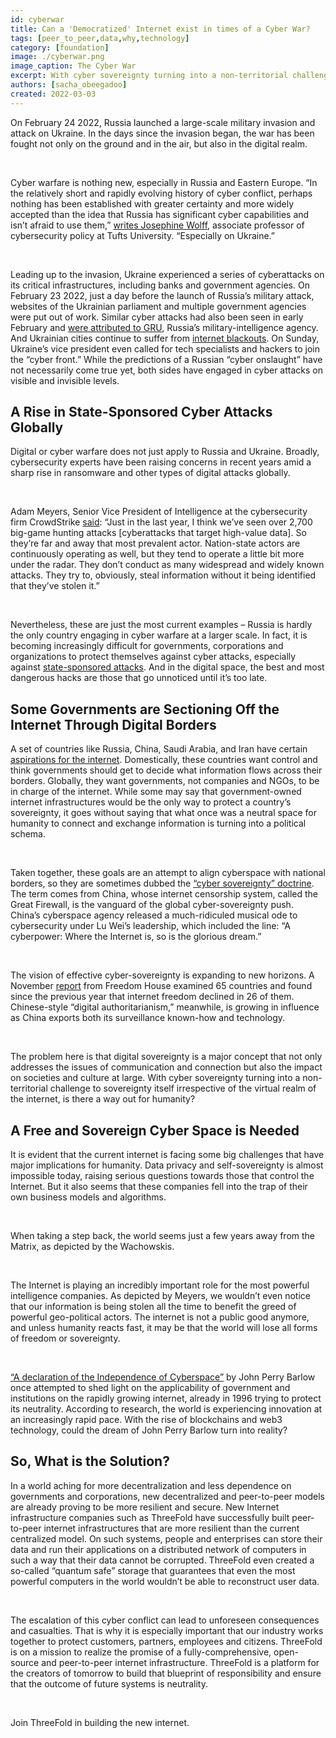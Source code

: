 ```yaml
---
id: cyberwar
title: Can a 'Democratized' Internet exist in times of a Cyber War?
tags: [peer_to_peer,data,why,technology]
category: [foundation]
image: ./cyberwar.png
image_caption: The Cyber War
excerpt: With cyber sovereignty turning into a non-territorial challenge to sovereignty itself irrespective of the virtual realm of the internet, is there a way out for humanity?
authors: [sacha_obeegadoo]
created: 2022-03-03
---
```


On February 24 2022, Russia launched a large-scale military invasion and attack on Ukraine. In the days since the invasion began, the war has been fought not only on the ground and in the air, but also in the digital realm.

<br/>

Cyber warfare is nothing new, especially in Russia and Eastern Europe. “In the relatively short and rapidly evolving history of cyber conflict, perhaps nothing has been established with greater certainty and more widely accepted than the idea that Russia has significant cyber capabilities and isn’t afraid to use them,” [writes Josephine Wolff](https://time.com/6153902/russia-major-cyber-attacks-invasion-ukraine/), associate professor of cybersecurity policy at Tufts University. “Especially on Ukraine.”

<br/>

Leading up to the invasion, Ukraine experienced a series of cyberattacks on its critical infrastructures, including banks and government agencies. On February 23 2022, just a day before the launch of Russia’s military attack, websites of the Ukrainian parliament and multiple government agencies were put out of work. Similar cyber attacks had also been seen in early February and [were attributed to GRU](https://www.economist.com/europe/2022/02/23/will-war-in-ukraine-lead-to-a-wider-cyber-conflict?utm_campaign=a.io&utm_medium=audio.podcast.np&utm_source=babbage&utm_content=discovery.content.anonymous.tr_shownotes_na-na_article&utm_term=sa.listeners), Russia’s military-intelligence agency. And Ukrainian cities continue to suffer from [internet blackouts](https://www.economist.com/graphic-detail/2022/02/26/ukrainian-cities-are-suffering-internet-blackouts?utm_campaign=a.io&utm_medium=audio.podcast.np&utm_source=babbage&utm_content=discovery.content.anonymous.tr_shownotes_na-na_article&utm_term=sa.listeners). On Sunday, Ukraine’s vice president even called for tech specialists and hackers to join the “cyber front.” While the predictions of a Russian “cyber onslaught” have not necessarily come true yet, both sides have engaged in cyber attacks on visible and invisible levels.

## A Rise in State-Sponsored Cyber Attacks Globally

Digital or cyber warfare does not just apply to Russia and Ukraine. Broadly, cybersecurity experts have been raising concerns in recent years amid a sharp rise in ransomware and other types of digital attacks globally.

<br/>

Adam Meyers, Senior Vice President of Intelligence at the cybersecurity firm CrowdStrike [said](https://www.marketplace.org/2022/02/24/cybersecurity-to-take-center-stage-as-conflict-continues-in-ukraine/): “Just in the last year, I think we’ve seen over 2,700 big-game hunting attacks [cyberattacks that target high-value data]. So they’re far and away that most prevalent actor. Nation-state actors are continuously operating as well, but they tend to operate a little bit more under the radar. They don’t conduct as many widespread and widely known attacks. They try to, obviously, steal information without it being identified that they’ve stolen it.”

<br/>

Nevertheless, these are just the most current examples – Russia is hardly the only country engaging in cyber warfare at a larger scale. In fact, it is becoming increasingly difficult for governments, corporations and organizations to protect themselves against cyber attacks, especially against [state-sponsored attacks](https://www.economist.com/business/2022/02/19/companies-have-a-lot-to-fear-from-russias-digital-warmongering?utm_campaign=a.io&utm_medium=audio.podcast.np&utm_source=babbage&utm_content=discovery.content.anonymous.tr_shownotes_na-na_article&utm_term=sa.listeners). And in the digital space, the best and most dangerous hacks are those that go unnoticed until it’s too late.

## Some Governments are Sectioning Off the Internet Through Digital Borders

A set of countries like Russia, China, Saudi Arabia, and Iran have certain [aspirations for the internet](https://www.codastory.com/authoritarian-tech/global-rise-internet-sovereignty/). Domestically, these countries want control and think governments should get to decide what information flows across their borders. Globally, they want governments, not companies and NGOs, to be in charge of the internet. While some may say that government-owned internet infrastructures would be the only way to protect a country’s sovereignty, it goes without saying that what once was a neutral space for humanity to connect and exchange information is turning into a political schema.

<br/>

Taken together, these goals are an attempt to align cyberspace with national borders, so they are sometimes dubbed the [“cyber sovereignty” doctrine](https://www.codastory.com/authoritarian-tech/global-rise-internet-sovereignty/). The term comes from China, whose internet censorship system, called the Great Firewall, is the vanguard of the global cyber-sovereignty push. China’s cyberspace agency released a much-ridiculed musical ode to cybersecurity under Lu Wei’s leadership, which included the line: “A cyberpower: Where the Internet is, so is the glorious dream.”

<br/>

The vision of effective cyber-sovereignty is expanding to new horizons. A November [report](https://www.codastory.com/authoritarian-tech/global-rise-internet-sovereignty/) from Freedom House examined 65 countries and found since the previous year that internet freedom declined in 26 of them. Chinese-style “digital authoritarianism,” meanwhile, is growing in influence as China exports both its surveillance known-how and technology.

<br/>

The problem here is that digital sovereignty is a major concept that not only addresses the issues of communication and connection but also the impact on societies and culture at large. With cyber sovereignty turning into a non-territorial challenge to sovereignty itself irrespective of the virtual realm of the internet, is there a way out for humanity?

## A Free and Sovereign Cyber Space is Needed

It is evident that the current internet is facing some big challenges that have major implications for humanity. Data privacy and self-sovereignty is almost impossible today, raising serious questions towards those that control the Internet. But it also seems that these companies fell into the trap of their own business models and algorithms.

<br/>

When taking a step back, the world seems just a few years away from the Matrix, as depicted by the Wachowskis.

<br/>

The Internet is playing an incredibly important role for the most powerful intelligence companies. As depicted by Meyers, we wouldn’t even notice that our information is being stolen all the time to benefit the greed of powerful geo-political actors. The internet is not a public good anymore, and unless humanity reacts fast, it may be that the world will lose all forms of freedom or sovereignty.

<br/>

[“A declaration of the Independence of Cyberspace”](https://www.eff.org/cyberspace-independence) by John Perry Barlow once attempted to shed light on the applicability of government and institutions on the rapidly growing internet, already in 1996 trying to protect its neutrality. According to research, the world is experiencing innovation at an increasingly rapid pace. With the rise of blockchains and web3 technology, could the dream of John Perry Barlow turn into reality?

## So, What is the Solution?

In a world aching for more decentralization and less dependence on governments and corporations, new decentralized and peer-to-peer models are already proving to be more resilient and secure. New Internet infrastructure companies such as ThreeFold have successfully built peer-to-peer internet infrastructures that are more resilient than the current centralized model. On such systems, people and enterprises can store their data and run their applications on a distributed network of computers in such a way that their data cannot be corrupted. ThreeFold even created a so-called “quantum safe” storage that guarantees that even the most powerful computers in the world wouldn’t be able to reconstruct user data.

<br/>

The escalation of this cyber conflict can lead to unforeseen consequences and casualties. That is why it is especially important that our industry works together to protect customers, partners, employees and citizens. ThreeFold is on a mission to realize the promise of a fully-comprehensive, open-source and peer-to-peer internet infrastructure. ThreeFold is a platform for the creators of tomorrow to build that blueprint of responsibility and ensure that the outcome of future systems is neutrality.

<Br/>

Join ThreeFold in building the new internet.
